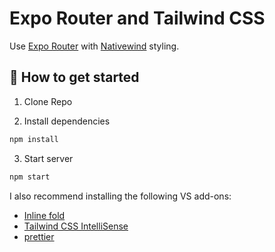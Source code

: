 # Expo Router and Tailwind CSS

Use [Expo Router](https://docs.expo.dev/router/introduction/) with [Nativewind](https://www.nativewind.dev/v4/overview/) styling.

## 🚀 How to get started

1. Clone Repo

2.  Install dependencies
```sh
npm install
```

3. Start server
```sh
npm start
```

I also recommend installing the following VS add-ons:

- [Inline fold](https://marketplace.visualstudio.com/items?itemName=moalamri.inline-fold)
- [Tailwind CSS IntelliSense](https://marketplace.visualstudio.com/items?itemName=bradlc.vscode-tailwindcss)
- [prettier](https://marketplace.visualstudio.com/items?itemName=esbenp.prettier-vscode)

